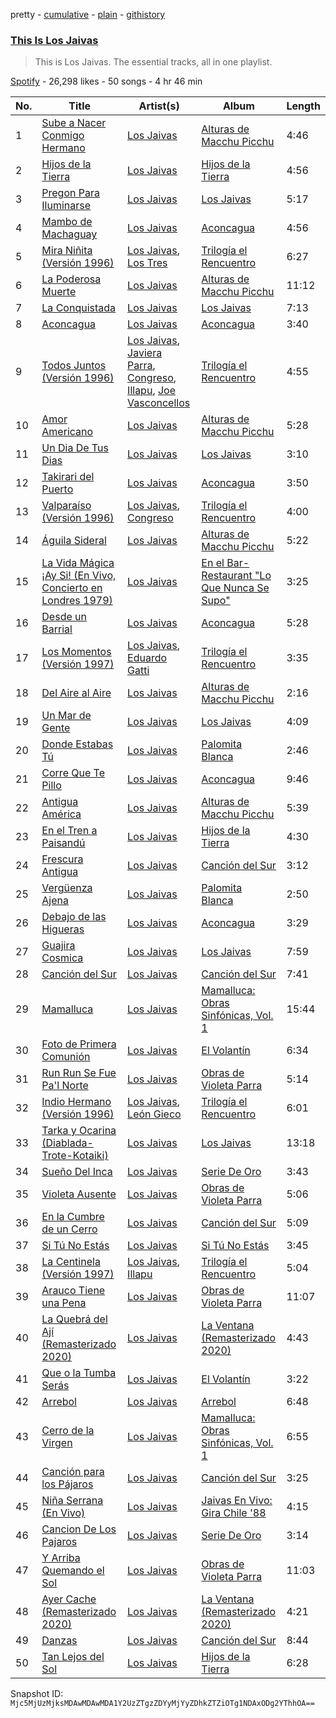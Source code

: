 pretty - [cumulative](/playlists/cumulative/37i9dQZF1DZ06evO4bG046.md) - [plain](/playlists/plain/37i9dQZF1DZ06evO4bG046) - [githistory](https://github.githistory.xyz/mackorone/spotify-playlist-archive/blob/main/playlists/plain/37i9dQZF1DZ06evO4bG046)

### [This Is Los Jaivas](https://open.spotify.com/playlist/37i9dQZF1DZ06evO4bG046)

> This is Los Jaivas\. The essential tracks, all in one playlist.

[Spotify](https://open.spotify.com/user/spotify) - 26,298 likes - 50 songs - 4 hr 46 min

| No. | Title | Artist(s) | Album | Length |
|---|---|---|---|---|
| 1 | [Sube a Nacer Conmigo Hermano](https://open.spotify.com/track/0gWHg31biasRElqCjQ8RuM) | [Los Jaivas](https://open.spotify.com/artist/750f5Yoi20mYBe2EoVqWiT) | [Alturas de Macchu Picchu](https://open.spotify.com/album/4F8Cf17ibOHBL7mjYCzxjX) | 4:46 |
| 2 | [Hijos de la Tierra](https://open.spotify.com/track/1rXl4pZQWZva8whEQENrI9) | [Los Jaivas](https://open.spotify.com/artist/750f5Yoi20mYBe2EoVqWiT) | [Hijos de la Tierra](https://open.spotify.com/album/39aqZbT6zd0UYsI6VFtyJZ) | 4:56 |
| 3 | [Pregon Para Iluminarse](https://open.spotify.com/track/3AMth1gnz9PbQnEfUVZbp2) | [Los Jaivas](https://open.spotify.com/artist/750f5Yoi20mYBe2EoVqWiT) | [Los Jaivas](https://open.spotify.com/album/5P0ZhGdvzJK31MvCWMGajo) | 5:17 |
| 4 | [Mambo de Machaguay](https://open.spotify.com/track/7eDAcrYSFM2vNWrCefc9Sm) | [Los Jaivas](https://open.spotify.com/artist/750f5Yoi20mYBe2EoVqWiT) | [Aconcagua](https://open.spotify.com/album/2nesLZnLC7VtjNn9szbyDY) | 4:56 |
| 5 | [Mira Niñita \(Versión 1996\)](https://open.spotify.com/track/6GYbTb3eLDVdEoRSu6L3iU) | [Los Jaivas](https://open.spotify.com/artist/750f5Yoi20mYBe2EoVqWiT), [Los Tres](https://open.spotify.com/artist/4qXIYIWo6wRsN0lZxvgH6S) | [Trilogía el Rencuentro](https://open.spotify.com/album/6RXkaLo3HuwhKdcnPaAAHV) | 6:27 |
| 6 | [La Poderosa Muerte](https://open.spotify.com/track/21fooaqsdHnfEX6I2xszdD) | [Los Jaivas](https://open.spotify.com/artist/750f5Yoi20mYBe2EoVqWiT) | [Alturas de Macchu Picchu](https://open.spotify.com/album/4F8Cf17ibOHBL7mjYCzxjX) | 11:12 |
| 7 | [La Conquistada](https://open.spotify.com/track/1iCVobzc6lYXEdvTN0bloD) | [Los Jaivas](https://open.spotify.com/artist/750f5Yoi20mYBe2EoVqWiT) | [Los Jaivas](https://open.spotify.com/album/5P0ZhGdvzJK31MvCWMGajo) | 7:13 |
| 8 | [Aconcagua](https://open.spotify.com/track/1J3YwZoLyuT0pPOtMbenOE) | [Los Jaivas](https://open.spotify.com/artist/750f5Yoi20mYBe2EoVqWiT) | [Aconcagua](https://open.spotify.com/album/2nesLZnLC7VtjNn9szbyDY) | 3:40 |
| 9 | [Todos Juntos \(Versión 1996\)](https://open.spotify.com/track/1xUWqYaqqGLXFBMMbQ4ZMI) | [Los Jaivas](https://open.spotify.com/artist/750f5Yoi20mYBe2EoVqWiT), [Javiera Parra](https://open.spotify.com/artist/1mBmpJSQUdUOTJzbfEg5m8), [Congreso](https://open.spotify.com/artist/0S7gyQcve5aVdbPiUjym4H), [Illapu](https://open.spotify.com/artist/6gWVXK2R7WYXTqxULGAyfx), [Joe Vasconcellos](https://open.spotify.com/artist/4sGC7K2rSpWrWudBgYPMce) | [Trilogía el Rencuentro](https://open.spotify.com/album/6RXkaLo3HuwhKdcnPaAAHV) | 4:55 |
| 10 | [Amor Americano](https://open.spotify.com/track/2devOvQdt2r3lLOWu92O4x) | [Los Jaivas](https://open.spotify.com/artist/750f5Yoi20mYBe2EoVqWiT) | [Alturas de Macchu Picchu](https://open.spotify.com/album/4F8Cf17ibOHBL7mjYCzxjX) | 5:28 |
| 11 | [Un Dia De Tus Dias](https://open.spotify.com/track/2ftI7Ue2E2zT33z6OkDhA5) | [Los Jaivas](https://open.spotify.com/artist/750f5Yoi20mYBe2EoVqWiT) | [Los Jaivas](https://open.spotify.com/album/5P0ZhGdvzJK31MvCWMGajo) | 3:10 |
| 12 | [Takirari del Puerto](https://open.spotify.com/track/361zrhidWZOrmjFExUpfSy) | [Los Jaivas](https://open.spotify.com/artist/750f5Yoi20mYBe2EoVqWiT) | [Aconcagua](https://open.spotify.com/album/2nesLZnLC7VtjNn9szbyDY) | 3:50 |
| 13 | [Valparaíso \(Versión 1996\)](https://open.spotify.com/track/5N9GrZ4WSw5sueo0kQBlYv) | [Los Jaivas](https://open.spotify.com/artist/750f5Yoi20mYBe2EoVqWiT), [Congreso](https://open.spotify.com/artist/0S7gyQcve5aVdbPiUjym4H) | [Trilogía el Rencuentro](https://open.spotify.com/album/6RXkaLo3HuwhKdcnPaAAHV) | 4:00 |
| 14 | [Águila Sideral](https://open.spotify.com/track/3TsdkwdKHxMLK047EXtOlc) | [Los Jaivas](https://open.spotify.com/artist/750f5Yoi20mYBe2EoVqWiT) | [Alturas de Macchu Picchu](https://open.spotify.com/album/4F8Cf17ibOHBL7mjYCzxjX) | 5:22 |
| 15 | [La Vida Mágica ¡Ay Si! \(En Vivo, Concierto en Londres 1979\)](https://open.spotify.com/track/4A8IFmoeWBY7cHtAdUllur) | [Los Jaivas](https://open.spotify.com/artist/750f5Yoi20mYBe2EoVqWiT) | [En el Bar\-Restaurant "Lo Que Nunca Se Supo"](https://open.spotify.com/album/6U7nBpYnjEoCZih1oL2ohZ) | 3:25 |
| 16 | [Desde un Barrial](https://open.spotify.com/track/1m89Wa5xogBttK4SWhwxHZ) | [Los Jaivas](https://open.spotify.com/artist/750f5Yoi20mYBe2EoVqWiT) | [Aconcagua](https://open.spotify.com/album/2nesLZnLC7VtjNn9szbyDY) | 5:28 |
| 17 | [Los Momentos \(Versión 1997\)](https://open.spotify.com/track/2ywsanmt12Ivz8jI111ItL) | [Los Jaivas](https://open.spotify.com/artist/750f5Yoi20mYBe2EoVqWiT), [Eduardo Gatti](https://open.spotify.com/artist/4XeXlVlcBAqU4tYCP3SdoY) | [Trilogía el Rencuentro](https://open.spotify.com/album/6RXkaLo3HuwhKdcnPaAAHV) | 3:35 |
| 18 | [Del Aire al Aire](https://open.spotify.com/track/7r9AY06MM9VFmqrnIpzWse) | [Los Jaivas](https://open.spotify.com/artist/750f5Yoi20mYBe2EoVqWiT) | [Alturas de Macchu Picchu](https://open.spotify.com/album/4F8Cf17ibOHBL7mjYCzxjX) | 2:16 |
| 19 | [Un Mar de Gente](https://open.spotify.com/track/5F2dixXnuqUAIdCspNUDPP) | [Los Jaivas](https://open.spotify.com/artist/750f5Yoi20mYBe2EoVqWiT) | [Los Jaivas](https://open.spotify.com/album/5P0ZhGdvzJK31MvCWMGajo) | 4:09 |
| 20 | [Donde Estabas Tú](https://open.spotify.com/track/6dpxalwDpPjTlQY2CF9PVB) | [Los Jaivas](https://open.spotify.com/artist/750f5Yoi20mYBe2EoVqWiT) | [Palomita Blanca](https://open.spotify.com/album/2Dzm27Kjmz0LbYI2TYd3Yp) | 2:46 |
| 21 | [Corre Que Te Pillo](https://open.spotify.com/track/1tqU1TAZpCp5WqLMI1yHpL) | [Los Jaivas](https://open.spotify.com/artist/750f5Yoi20mYBe2EoVqWiT) | [Aconcagua](https://open.spotify.com/album/2nesLZnLC7VtjNn9szbyDY) | 9:46 |
| 22 | [Antigua América](https://open.spotify.com/track/08d3JzTtDDivrdsOGuiv35) | [Los Jaivas](https://open.spotify.com/artist/750f5Yoi20mYBe2EoVqWiT) | [Alturas de Macchu Picchu](https://open.spotify.com/album/4F8Cf17ibOHBL7mjYCzxjX) | 5:39 |
| 23 | [En el Tren a Paisandú](https://open.spotify.com/track/62Ul4vrKeJB2aDhJ6WSZU8) | [Los Jaivas](https://open.spotify.com/artist/750f5Yoi20mYBe2EoVqWiT) | [Hijos de la Tierra](https://open.spotify.com/album/39aqZbT6zd0UYsI6VFtyJZ) | 4:30 |
| 24 | [Frescura Antigua](https://open.spotify.com/track/1Jy9T9TKNbUcJCFnCTnG2V) | [Los Jaivas](https://open.spotify.com/artist/750f5Yoi20mYBe2EoVqWiT) | [Canción del Sur](https://open.spotify.com/album/3557OjI79LJJ52kVeCxhgA) | 3:12 |
| 25 | [Vergüenza Ajena](https://open.spotify.com/track/22hoEbYLW89hUGsaQMQOqg) | [Los Jaivas](https://open.spotify.com/artist/750f5Yoi20mYBe2EoVqWiT) | [Palomita Blanca](https://open.spotify.com/album/2Dzm27Kjmz0LbYI2TYd3Yp) | 2:50 |
| 26 | [Debajo de las Higueras](https://open.spotify.com/track/2yXSCqW7fZURhD2Uo0sOrL) | [Los Jaivas](https://open.spotify.com/artist/750f5Yoi20mYBe2EoVqWiT) | [Aconcagua](https://open.spotify.com/album/2nesLZnLC7VtjNn9szbyDY) | 3:29 |
| 27 | [Guajira Cosmica](https://open.spotify.com/track/7vpRg1cVcWKN7MLyVvhCQf) | [Los Jaivas](https://open.spotify.com/artist/750f5Yoi20mYBe2EoVqWiT) | [Los Jaivas](https://open.spotify.com/album/5P0ZhGdvzJK31MvCWMGajo) | 7:59 |
| 28 | [Canción del Sur](https://open.spotify.com/track/3QpRCEJpMHzoqZIY8OjgGw) | [Los Jaivas](https://open.spotify.com/artist/750f5Yoi20mYBe2EoVqWiT) | [Canción del Sur](https://open.spotify.com/album/3557OjI79LJJ52kVeCxhgA) | 7:41 |
| 29 | [Mamalluca](https://open.spotify.com/track/5cZqYxULKUnsi9cHKp78pS) | [Los Jaivas](https://open.spotify.com/artist/750f5Yoi20mYBe2EoVqWiT) | [Mamalluca: Obras Sinfónicas, Vol\. 1](https://open.spotify.com/album/7nRGejKBPqqNDa6luZvKnP) | 15:44 |
| 30 | [Foto de Primera Comunión](https://open.spotify.com/track/6QFtJ2309fzZS0ioRwzQYG) | [Los Jaivas](https://open.spotify.com/artist/750f5Yoi20mYBe2EoVqWiT) | [El Volantín](https://open.spotify.com/album/4XKY7trbYYQIDJPzTngfuz) | 6:34 |
| 31 | [Run Run Se Fue Pa'l Norte](https://open.spotify.com/track/17yoYupwk2LMmYy62NAsk9) | [Los Jaivas](https://open.spotify.com/artist/750f5Yoi20mYBe2EoVqWiT) | [Obras de Violeta Parra](https://open.spotify.com/album/43qNP9glyw0BYdXMbMVgfD) | 5:14 |
| 32 | [Indio Hermano \(Versión 1996\)](https://open.spotify.com/track/5L55AmtdsVfoik6jLkzkvV) | [Los Jaivas](https://open.spotify.com/artist/750f5Yoi20mYBe2EoVqWiT), [León Gieco](https://open.spotify.com/artist/5yoimVE1rbc3kAx4uwr7eq) | [Trilogía el Rencuentro](https://open.spotify.com/album/6RXkaLo3HuwhKdcnPaAAHV) | 6:01 |
| 33 | [Tarka y Ocarina \(Diablada\-Trote\-Kotaiki\)](https://open.spotify.com/track/3sbeeC62ewTzE1ywXAx0WI) | [Los Jaivas](https://open.spotify.com/artist/750f5Yoi20mYBe2EoVqWiT) | [Los Jaivas](https://open.spotify.com/album/5P0ZhGdvzJK31MvCWMGajo) | 13:18 |
| 34 | [Sueño Del Inca](https://open.spotify.com/track/3y0BB4Af1j5F4AcE5BNCN0) | [Los Jaivas](https://open.spotify.com/artist/750f5Yoi20mYBe2EoVqWiT) | [Serie De Oro](https://open.spotify.com/album/7A7yT68R727jeKLxPOAiRj) | 3:43 |
| 35 | [Violeta Ausente](https://open.spotify.com/track/2QrqeZRrMHhj8POCWHDYyQ) | [Los Jaivas](https://open.spotify.com/artist/750f5Yoi20mYBe2EoVqWiT) | [Obras de Violeta Parra](https://open.spotify.com/album/43qNP9glyw0BYdXMbMVgfD) | 5:06 |
| 36 | [En la Cumbre de un Cerro](https://open.spotify.com/track/0QrnxnUcNNPwUwKZyIa0zS) | [Los Jaivas](https://open.spotify.com/artist/750f5Yoi20mYBe2EoVqWiT) | [Canción del Sur](https://open.spotify.com/album/3557OjI79LJJ52kVeCxhgA) | 5:09 |
| 37 | [Si Tú No Estás](https://open.spotify.com/track/4RKmEnXCIZ1Mr6Gg5a2Nhe) | [Los Jaivas](https://open.spotify.com/artist/750f5Yoi20mYBe2EoVqWiT) | [Si Tú No Estás](https://open.spotify.com/album/0kGRBbp77zJZjR6SUOGDo2) | 3:45 |
| 38 | [La Centinela \(Versión 1997\)](https://open.spotify.com/track/20S5GtOi4DT7suYJ3ifd3F) | [Los Jaivas](https://open.spotify.com/artist/750f5Yoi20mYBe2EoVqWiT), [Illapu](https://open.spotify.com/artist/6gWVXK2R7WYXTqxULGAyfx) | [Trilogía el Rencuentro](https://open.spotify.com/album/6RXkaLo3HuwhKdcnPaAAHV) | 5:04 |
| 39 | [Arauco Tiene una Pena](https://open.spotify.com/track/1YyXDlQOYt0JNyxEapmv0U) | [Los Jaivas](https://open.spotify.com/artist/750f5Yoi20mYBe2EoVqWiT) | [Obras de Violeta Parra](https://open.spotify.com/album/43qNP9glyw0BYdXMbMVgfD) | 11:07 |
| 40 | [La Quebrá del Ají \(Remasterizado 2020\)](https://open.spotify.com/track/4kF8dikOtIXirzaj0RFAH8) | [Los Jaivas](https://open.spotify.com/artist/750f5Yoi20mYBe2EoVqWiT) | [La Ventana \(Remasterizado 2020\)](https://open.spotify.com/album/2UA6E9ixt1ukbgsiAB6Xs4) | 4:43 |
| 41 | [Que o la Tumba Serás](https://open.spotify.com/track/6u3yREOoWqCRdydlHnPmFC) | [Los Jaivas](https://open.spotify.com/artist/750f5Yoi20mYBe2EoVqWiT) | [El Volantín](https://open.spotify.com/album/4XKY7trbYYQIDJPzTngfuz) | 3:22 |
| 42 | [Arrebol](https://open.spotify.com/track/6jKbQFXeH2rzcR7t6wdOJ4) | [Los Jaivas](https://open.spotify.com/artist/750f5Yoi20mYBe2EoVqWiT) | [Arrebol](https://open.spotify.com/album/6lGNFZFMOkuF1x7drMMaGW) | 6:48 |
| 43 | [Cerro de la Virgen](https://open.spotify.com/track/1H3lfORDVEnJMCSedVLyP2) | [Los Jaivas](https://open.spotify.com/artist/750f5Yoi20mYBe2EoVqWiT) | [Mamalluca: Obras Sinfónicas, Vol\. 1](https://open.spotify.com/album/7nRGejKBPqqNDa6luZvKnP) | 6:55 |
| 44 | [Canción para los Pájaros](https://open.spotify.com/track/2zzg9kZeDPOv2QR7F4EE4C) | [Los Jaivas](https://open.spotify.com/artist/750f5Yoi20mYBe2EoVqWiT) | [Canción del Sur](https://open.spotify.com/album/3557OjI79LJJ52kVeCxhgA) | 3:25 |
| 45 | [Niña Serrana \(En Vivo\)](https://open.spotify.com/track/1kqutTDOwYGSDilE2jfFdI) | [Los Jaivas](https://open.spotify.com/artist/750f5Yoi20mYBe2EoVqWiT) | [Jaivas En Vivo: Gira Chile '88](https://open.spotify.com/album/2zqHuam4s6Fwf2iU7d6Ntp) | 4:15 |
| 46 | [Cancion De Los Pajaros](https://open.spotify.com/track/5Ho0q4gNqUU9XHHzgfm76O) | [Los Jaivas](https://open.spotify.com/artist/750f5Yoi20mYBe2EoVqWiT) | [Serie De Oro](https://open.spotify.com/album/7A7yT68R727jeKLxPOAiRj) | 3:14 |
| 47 | [Y Arriba Quemando el Sol](https://open.spotify.com/track/0qarO5TEf1JwiJMyV6GQ23) | [Los Jaivas](https://open.spotify.com/artist/750f5Yoi20mYBe2EoVqWiT) | [Obras de Violeta Parra](https://open.spotify.com/album/43qNP9glyw0BYdXMbMVgfD) | 11:03 |
| 48 | [Ayer Cache \(Remasterizado 2020\)](https://open.spotify.com/track/5oGKw1Zl8WLYbcX1OBWhzV) | [Los Jaivas](https://open.spotify.com/artist/750f5Yoi20mYBe2EoVqWiT) | [La Ventana \(Remasterizado 2020\)](https://open.spotify.com/album/2UA6E9ixt1ukbgsiAB6Xs4) | 4:21 |
| 49 | [Danzas](https://open.spotify.com/track/1g5kVDd0YvwDG7XUpkDuSc) | [Los Jaivas](https://open.spotify.com/artist/750f5Yoi20mYBe2EoVqWiT) | [Canción del Sur](https://open.spotify.com/album/3557OjI79LJJ52kVeCxhgA) | 8:44 |
| 50 | [Tan Lejos del Sol](https://open.spotify.com/track/3WRCP41Htspiy2z9mSxUVK) | [Los Jaivas](https://open.spotify.com/artist/750f5Yoi20mYBe2EoVqWiT) | [Hijos de la Tierra](https://open.spotify.com/album/39aqZbT6zd0UYsI6VFtyJZ) | 6:28 |

Snapshot ID: `Mjc5MjUzMjksMDAwMDAwMDA1Y2UzZTgzZDYyMjYyZDhkZTZiOTg1NDAxODg2YThhOA==`
